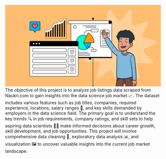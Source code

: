 ![](image.jpg)
The objective of this project is to analyze job listings data scraped from Naukri.com to gain insights into the data science job market 📈. The dataset includes various features such as job titles, companies, required experience, locations, salary ranges 💼, and key skills demanded by employers in the data science field. The primary goal is to understand the key trends 🔍 in job requirements, company ratings, and skill sets to help aspiring data scientists 🧑‍💻 make informed decisions about career growth, skill development, and job opportunities. This project will involve comprehensive data cleaning 🧹, exploratory data analysis 📊, and visualization 🖼️ to uncover valuable insights into the current job market landscape.
